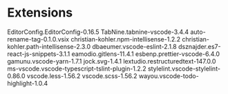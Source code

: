 # Extensions

EditorConfig.EditorConfig-0.16.5
TabNine.tabnine-vscode-3.4.4
auto-rename-tag-0.1.0.vsix
christian-kohler.npm-intellisense-1.2.2
christian-kohler.path-intellisense-2.3.0
dbaeumer.vscode-eslint-2.1.8
dsznajder.es7-react-js-snippets-3.1.1
eamodio.gitlens-11.4.1
esbenp.prettier-vscode-6.4.0
gamunu.vscode-yarn-1.7.1
jock.svg-1.4.1
lextudio.restructuredtext-147.0.0
ms-vscode.vscode-typescript-tslint-plugin-1.2.2
stylelint.vscode-stylelint-0.86.0
vscode.less-1.56.2
vscode.scss-1.56.2
wayou.vscode-todo-highlight-1.0.4

